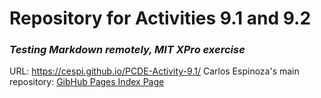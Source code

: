 # Repository for Activities 9.1 and 9.2
### <i>Testing Markdown remotely, <b>MIT XPro exercise</b></i>
URL: <https://cespi.github.io/PCDE-Activity-9.1/>
Carlos Espinoza's main repository: <a href="https://cespi.github.io">GibHub Pages Index Page</a>


